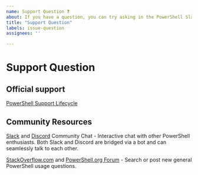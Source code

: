 ```yaml
---
name: Support Question ❓
about: If you have a question, you can try asking in the PowerShell Slack channel first. If you need official support, refer to the [PowerShell Support Lifecycle](https://aka.ms/pslifecycle)
title: "Support Question"
labels: issue-question
assignees: ''

---
```


# Support Question

## Official support

[PowerShell Support Lifecycle](https://aka.ms/pslifecycle)

## Community Resources

[Slack][powershell-slack] and [Discord][powershell-discord] Community Chat - Interactive chat with
other PowerShell enthusiasts. Both Slack and Discord are bridged via a bot and can seamlessly talk
to each other.

[StackOverflow.com](https://stackoverflow.com/questions/tagged/powershell) and
[PowerShell.org Forum](https://powershell.org/forums/) - Search or post new general PowerShell usage
questions.

[powershell-slack]: https://join.slack.com/t/powershell/shared_invite/enQtMzA3MDcxNTM5MTkxLTBmMWIyNzhkYzVjNGRiOTgxZmFlN2E0ZmVmOWU5NDczNTY2NDFhZjFlZTM1MTZiMWIzZDcwMGYzNjQ3YTRkNWM
[powershell-discord]: https://discordapp.com/invite/AtzXnJM
